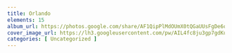 ```yaml
---
title: Orlando
elements: 15
album_url: https://photos.google.com/share/AF1QipPlMdOUmX0tQGaUUsFgDe6o9WWUQhSkqudmg5hsSLpv_XKHJa_xViEk_rt-1DpA6g?key=eENncjZFd0kxSWdvQkppNUZKc1JUV1BmRGpxTXNR
cover_image_url: https://lh3.googleusercontent.com/pw/AIL4fc8ju3gp7gdKubataFTXFszODeSNWyYbmi7i6-k9uZd3Qq2Uc0oUfQBUcbUM69iID8HQRUSJyKkP9LSJOSD7AXpu9JK4zCyBiCv4bC8uUIjqTMHVdYCTTlK19jod3UZDTAb3BqI_nAqeYr7RPGs8CPk5jlDs_XkQkqxjRD-LRdINv3SUUMTsVmF0jpCOmSMElYtuYCldA4jdF_l-Gt3cvFotB1GKtcwolLwK8Vp16ECmOj4z6BHrzM9UIetLtBggOdTVEraJV1zxCRQnqDiisl8lIHkDbRvSRIEvEKsbDYNqDgkS6Bwu9FtVPlSENBUaaonMUB203fAL-j4Buk4Wo0ldyJtMwrLEozzFkFrCOvT2TlODRuKcZxchJr9LvauZKphyAc_tC-5onHUNLlm1buPsQoa61KmIeeetOPstYo655HJKR2Q5fJ5stydZpe3VTk7lS-odmK6IsyCU05uBZnpNgyu8nWoY2cQPzPp7ufd0vt5Tso_KoyiWtrVo9jL2mzNh9rPXzjNULqYL-C6hwyliBhR8KFysTbcADS3JRj2liTcyjRS1Zi8WJpQeEuI3nobYCPq8C45I2AcwKOj6pq1y2CvvswuTlsSeSPvIITWVdh7hL9NvkQP75qm9PDe-T57rzwxpferpJuwsDaZBgc13gFxHckWb-mF0wXxAAUZPkKNcCc9OJJJNZNL4nneMM3IW8SCa7JLC743N1NfpdVPI6yIRVrS-mqQjxoQXDdvnbWMF1hkzkDVSTeovzYW0IVhQXy14nXiGbA8-qkvZPFuFAOdzxbj6dj4Kti5SnS0WE2YJz8cHu9MUx4xATSgpuAzH8vnrn0qatr3w4ZYEsGKSuvpvYbSzZmEQU4FKySw4BynametWWh1nsLFs06KH-YHtvOiGXy2vgjGZ0IvSoAkHKDFY4XO9tEVvObukZOqThEIcFkVXgErrnR-QAWBt5hQ5aj3-ZgTCLFPvLoCzRAP12Fy_P-sj6cPAW66hedeksUCwx0sBVI1qAltuP2tfYXhL=s239-p-k-no?authuser=0
categories: [ Uncategorized ]
---
```

